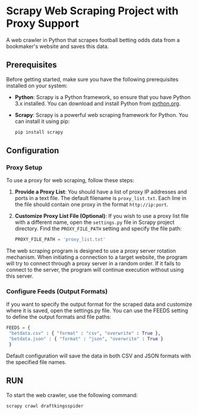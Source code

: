 # Scrapy Web Scraping Project with Proxy Support
A web crawler in Python that scrapes football betting odds data from a bookmaker's website and saves this data. 

## Prerequisites

Before getting started, make sure you have the following prerequisites installed on your system:

- **Python**: Scrapy is a Python framework, so ensure that you have Python 3.x installed. You can download and install Python from [python.org](https://www.python.org/downloads).

- **Scrapy**: Scrapy is a powerful web scraping framework for Python. You can install it using pip:
    ```bash
    pip install scrapy
    ```

## Configuration
### Proxy Setup

To use a proxy for web scraping, follow these steps:

1. **Provide a Proxy List**: You should have a list of proxy IP addresses and ports in a text file. The default filename is `proxy_list.txt`. Each line in the file should contain one proxy in the format `http://ip:port`.

2. **Customize Proxy List File (Optional)**: If you wish to use a proxy list file with a different name, open the `settings.py` file in Scrapy project directory. Find the `PROXY_FILE_PATH` setting and specify the file path:

   ```python
   PROXY_FILE_PATH = 'proxy_list.txt'
   ```
The web scraping program is designed to use a proxy server rotation mechanism. When initiating a connection to a target website, the program will try to connect through a proxy server in a random order. If it fails to connect to the server, the program will continue execution without using this server.
### Configure Feeds (Output Formats) 

If you want to specify the output format for the scraped data and customize where it is saved, open the settings.py file. You can use the FEEDS setting to define the output formats and file paths:
   ```python
   FEEDS = {
    "betdata.csv" : { "format" : "csv", "overwrite" : True },
    "betdata.json" : { "format" : "json", "overwrite" : True }
    }
   ```
   Default configuration will save the data in both CSV and JSON formats with the specified file names.
## RUN
To start the web crawler, use the following command:
```bash
scrapy crawl draftkingsspider  
```